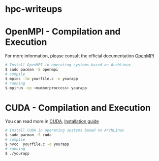 # hpc-writeups

# OpenMPI - Compilation and Execution
For more information, please consult the official documentation [OpenMPI](https://www.open-mpi.org/doc/)
```sh
# Install OpenMPI in operating systems based on ArchLinux
$ sudo pacman -S openmpi
# compile
$ mpicc -lm yourfile.c -o yourapp
# running
$ mpirun -np <numberproccess> yourapp
```

# CUDA - Compilation and Execution
You can read more in [CUDA](https://docs.nvidia.com/cuda/), [Installation guide](https://docs.nvidia.com/cuda/cuda-quick-start-guide/index.html)
```sh
# Install CUDA in operating systems based on ArchLinux
$ sudo pacman -S cuda
# compile
$ nvcc  yourfile.c -o yourapp
# running
$ ./yourapp
```
